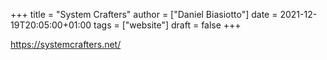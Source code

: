 +++
title = "System Crafters"
author = ["Daniel Biasiotto"]
date = 2021-12-19T20:05:00+01:00
tags = ["website"]
draft = false
+++

<https://systemcrafters.net/>
